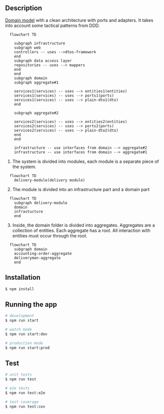 ## Description

[Domain model](https://martinfowler.com/eaaCatalog/domainModel.html) with a clean architecture with ports and adapters. It takes into account some tactical patterns from DDD.

```mermaid
  flowchart TD

    subgraph infrastructure
    subgraph web
    controllers -- uses -->dtos-framework
    end
    subgraph data access layer
    repositories -- uses --> mappers
    end
    end
    subgraph domain
    subgraph aggregate#1

    services1(services) -- uses --> entities1(entities)
    services1(services) -- uses --> ports1(ports)
    services1(services) -- uses --> plain-dto1(dto)
    end

    subgraph aggregate#2

    services2(services) -- uses --> entities2(entities)
    services2(services) -- uses --> ports2(ports)
    services2(services) -- uses --> plain-dto2(dto)
    end
    end

    infrastructure -- use interfaces from domain --> aggregate#2
    infrastructure -- use interfaces from domain --> aggregate#1
```

1. The system is divided into modules, each module is a separate piece of the system.

```mermaid
  flowchart TD
    delivery-module(delivery module)
```

2. The module is divided into an infrastructure part and a domain part

```mermaid
  flowchart TD
    subgraph delivery-module
	domain
	infrastucture
	end
```

3. Inside, the domain folder is divided into aggregates. Aggregates are a collection of entities. Each aggregate has a root. All interaction with entities must occur through the root.

```mermaid
  flowchart TD
    subgraph domain
	accounting-order-aggregate
	deliveryman-aggregate
	end
```

## Installation

```bash
$ npm install
```

## Running the app

```bash
# development
$ npm run start

# watch mode
$ npm run start:dev

# production mode
$ npm run start:prod
```

## Test

```bash
# unit tests
$ npm run test

# e2e tests
$ npm run test:e2e

# test coverage
$ npm run test:cov
```
